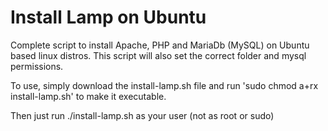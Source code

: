# Install Lamp on Ubuntu
Complete script to install Apache, PHP and MariaDb (MySQL) on Ubuntu based linux distros.  This script will also set the correct folder and mysql permissions.

To use, simply download the install-lamp.sh file and run 'sudo chmod a+rx install-lamp.sh' to make it executable.

Then just run ./install-lamp.sh as your user (not as root or sudo)